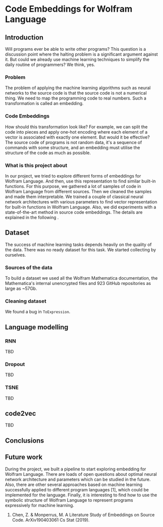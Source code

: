 # Code Embeddings for Wolfram Language

## Introduction

Will programs ever be able to write other programs? This question is a discussion point where the halting problem is a significant argument against it. But could we already use machine learning techniques to simplify the daily routine of programmers? We think, yes.

### Problem

The problem of applying the machine learning algorithms such as neural networks to the source code is that the source code is not a numerical thing. We need to map the programming code to real numbers. Such a transformation is called an embedding.

### Code Embeddings

How should this transformation look like? For example, we can split the code into pieces and apply one-hot encoding where each element of a vector is associated with exactly one element. But would it be effective? The source code of programs is not random data, it's a sequence of commands with some structure, and an embedding must utilise the structure of the code as much as possible.

### What is this project about

In our project, we tried to explore different forms of embeddings for Wolfram Language. And then, use this representation to find similar built-in functions. For this purpose, we gathered a lot of samples of code in Wolfram Language from different sources. Then we cleaned the samples and made them interpretable. We trained a couple of classical neural network architectures with various parameters to find vector representation for built-in functions in Wolfram Language. Also, we did experiments with a state-of-the-art method in source code embeddings. The details are explained in the following .

## Dataset

The success of machine learning tasks depends heavily on the quality of the data. There was no ready dataset for this task. We started collecting by ourselves.

### Sources of the data

To build a dataset we used all the Wolfram Mathematica documentation, the Mathematica's internal unencrypted files and 923 GitHub repositories as large as ~57Gb.

### Cleaning dataset

We found a bug  in `ToExpression`.

## Language modelling

### RNN

TBD

### Dropout

TBD

### TSNE

TBD

## code2vec

TBD

## Conclusions

## Future work

During the project, we built a pipeline to start exploring embedding for Wolfram Language. There are loads of open questions about optimal neural network architecture and parameters which can be studied in the future. Also, there are other several approaches based on machine learning successfully applied to different program languages [1], which could be implemented for the language. Finally,  it is interesting to find how to use the symbolic structure of Wolfram Language to represent programs expressively for machine learning.

1. Chen, Z. & Monperrus, M. A Literature Study of Embeddings on Source Code. ArXiv190403061 Cs Stat (2019). 
